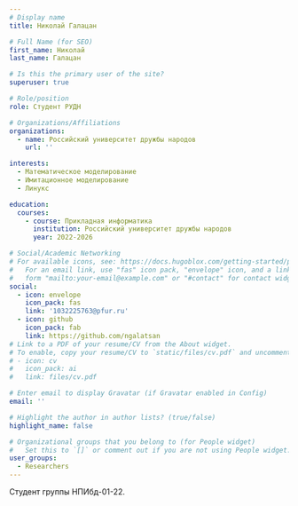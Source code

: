 ```yaml
---
# Display name
title: Николай Галацан

# Full Name (for SEO)
first_name: Николай
last_name: Галацан

# Is this the primary user of the site?
superuser: true

# Role/position
role: Студент РУДН

# Organizations/Affiliations
organizations:
  - name: Российский университет дружбы народов
    url: ''

interests:
  - Математическое моделирование
  - Имитационное моделирование
  - Линукс

education:
  courses:
    - course: Прикладная информатика
      institution: Российский университет дружбы народов
      year: 2022-2026

# Social/Academic Networking
# For available icons, see: https://docs.hugoblox.com/getting-started/page-builder/#icons
#   For an email link, use "fas" icon pack, "envelope" icon, and a link in the
#   form "mailto:your-email@example.com" or "#contact" for contact widget.
social:
  - icon: envelope
    icon_pack: fas
    link: '1032225763@pfur.ru'
  - icon: github
    icon_pack: fab
    link: https://github.com/ngalatsan
# Link to a PDF of your resume/CV from the About widget.
# To enable, copy your resume/CV to `static/files/cv.pdf` and uncomment the lines below.
# - icon: cv
#   icon_pack: ai
#   link: files/cv.pdf

# Enter email to display Gravatar (if Gravatar enabled in Config)
email: ''

# Highlight the author in author lists? (true/false)
highlight_name: false

# Organizational groups that you belong to (for People widget)
#   Set this to `[]` or comment out if you are not using People widget.
user_groups:
  - Researchers
---
```


Студент группы НПИбд-01-22.
